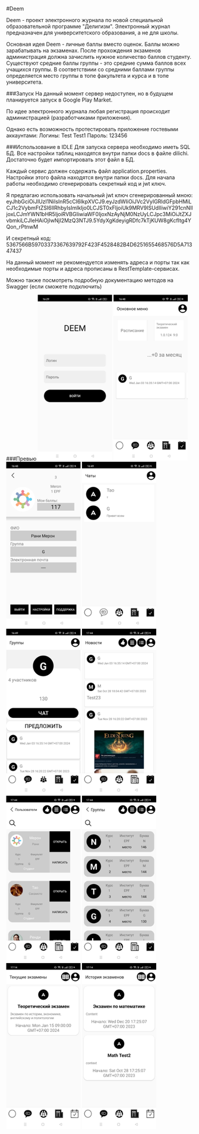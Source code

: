 #Deem

 Deem - проект электронного журнала по новой специальной образовательной программе "Делигизм". Электронный журнал предназначен для университетского образования, а не для школы.

Основная идея Deem - личные баллы вместо оценок. Баллы можно зарабатывать на экзаменах. После прохождения экзаменов администрация должна зачислить нужное количество баллов студенту. 
Существуют средние баллы группы - это средние сумма баллов всех учащихся группы. В соответствиии со средними баллами группы определяется место группы в топе факультета и курса и в топе университета. 

###Запуск
На данный момент сервер недоступен, но в будущем планируется запуск в Google Play Market.

По идее электронного журнала любая регистрация происходит администрацией (разработчиками приложения).

Однако есть возможность протестировать приложение гостевыми аккаунтами:
Логины: Test Test1
Пароль: 123456


###Использование в IDLE
Для запуска сервера необходимо иметь SQL БД. Все настройки таблиц находятся внутри папки docs в файле dilichi. Достаточно будет импортировать этот файл в БД.

Каждый сервис должен содержать файл application.properties. Настройки этого файла находятся внутри папки docs. Для начала работы необходимо сгенерировать секретный код и jwt ключ. 

Я предлагаю использовать начальный jwt ключ сгенерированный мною: eyJhbGciOiJIUzI1NiIsInR5cCI6IkpXVCJ9.eyJzdWIiOiJVc2VyIGRldGFpbHMiLCJ1c2VybmFtZSI6IlRhbyIsImlkIjo0LCJST0xFIjoiUk9MRV9ISUdIIiwiY291cnNlIjoxLCJmYWN1bHR5IjoiRVBGIiwiaWF0IjoxNzAyNjM0NzUyLCJpc3MiOiJtZXJvbmkiLCJleHAiOjIwNjI2MzQ3NTJ9.5YdyXgKdeyigRDfc7kTjKUW8gKcfItg4YQon_rPtnwM

И секретный код:
5367566B59703373367639792F423F4528482B4D6251655468576D5A71347437


На данный момент не рекомендуется изменять адреса и порты так как необходимые порты и адреса прописаны в RestTemplate-сервисах.

Можно также посмотреть подробную документацию методов на Swagger (если сможете подключить)


###Превью
<img src="img/1.jpg" alt="drawing" width="200"/>
<img src="img/2.jpg" alt="drawing" width="200"/>
<img src="img/3.jpg" alt="drawing" width="200"/>
<img src="img/4.jpg" alt="drawing" width="200"/>
<img src="img/5.jpg" alt="drawing" width="200"/>
<img src="img/6.jpg" alt="drawing" width="200"/>
<img src="img/7.jpg" alt="drawing" width="200"/>
<img src="img/8.jpg" alt="drawing" width="200"/>
<img src="img/9.jpg" alt="drawing" width="200"/>
<img src="img/10.jpg" alt="drawing" width="200"/>
